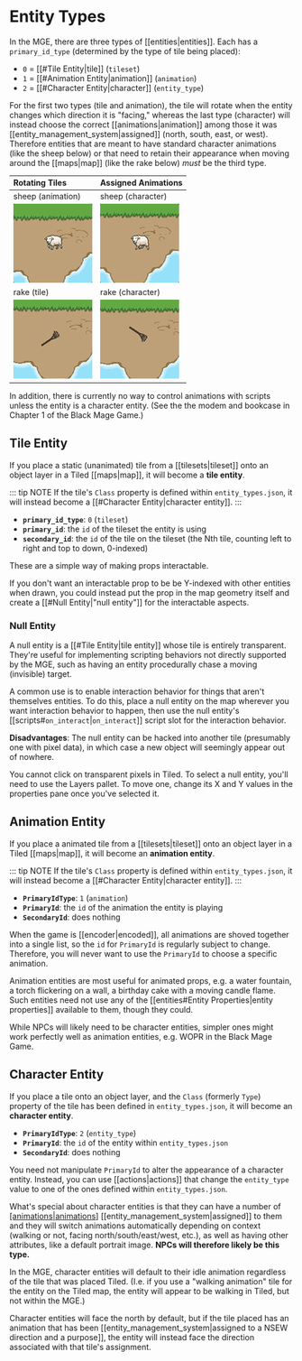 # Entity Types

In the MGE, there are three types of [[entities|entities]]. Each has a `primary_id_type` (determined by the type of tile being placed):

- `0` = [[#Tile Entity|tile]] (`tileset`)
- `1` = [[#Animation Entity|animation]] (`animation`)
- `2` = [[#Character Entity|character]] (`entity_type`)

For the first two types (tile and animation), the tile will rotate when the entity changes which direction it is "facing," whereas the last type (character) will instead choose the correct [[animations|animation]] among those it was [[entity_management_system|assigned]] (north, south, east, or west). Therefore entities that are meant to have standard character animations (like the sheep below) or that need to retain their appearance when moving around the [[maps|map]] (like the rake below) *must* be the third type.

| Rotating Tiles                             | Assigned Animations                    |
| :----------------------------------------- | :------------------------------------- |
| sheep (animation)                          | sheep (character)                      |
| ![rotating rake](media/sheep-rotating.gif) | ![stable rake](media/sheep-stable.gif) |
| rake (tile)                                | rake (character)                       |
| ![rotating rake](media/rake-rotating.gif)  | ![stable rake](media/rake-stable.gif)  |

In addition, there is currently no way to control animations with scripts unless the entity is a character entity. (See the the modem and bookcase in Chapter 1 of the Black Mage Game.)

## Tile Entity

If you place a static (unanimated) tile from a [[tilesets|tileset]] onto an object layer in a Tiled [[maps|map]], it will become a **tile entity**.

::: tip NOTE
If the tile's `Class` property is defined within `entity_types.json`, it will instead become a [[#Character Entity|character entity]].
:::

- **`primary_id_type`**: `0` (`tileset`)
- **`primary_id`**: the `id` of the tileset the entity is using
- **`secondary_id`**: the `id` of the tile on the tileset (the Nth tile, counting left to right and top to down, 0-indexed)

These are a simple way of making props interactable.

If you don't want an interactable prop to be be Y-indexed with other entities when drawn, you could instead put the prop in the map geometry itself and create a [[#Null Entity|"null entity"]] for the interactable aspects.

### Null Entity

A null entity is a [[#Tile Entity|tile entity]] whose tile is entirely transparent. They're useful for implementing scripting behaviors not directly supported by the MGE, such as having an entity procedurally chase a moving (invisible) target.

A common use is to enable interaction behavior for things that aren't themselves entities. To do this, place a null entity on the map wherever you want interaction behavior to happen, then use the null entity's [[scripts#`on_interact`|`on_interact`]] script slot for the interaction behavior.

**Disadvantages**: The null entity can be hacked into another tile (presumably one with pixel data), in which case a new object will seemingly appear out of nowhere.

You cannot click on transparent pixels in Tiled. To select a null entity, you'll need to use the Layers pallet. To move one, change its X and Y values in the properties pane once you've selected it.

## Animation Entity

If you place a animated tile from a [[tilesets|tileset]] onto an object layer in a Tiled [[maps|map]], it will become an **animation entity**.

::: tip NOTE
If the tile's `Class` property is defined within `entity_types.json`, it will instead become a [[#Character Entity|character entity]].
:::

- **`PrimaryIdType`**: `1` (`animation`)
- **`PrimaryId`**: the `id` of the animation the entity is playing
- **`SecondaryId`**: does nothing

When the game is [[encoder|encoded]], all animations are shoved together into a single list, so the `id` for `PrimaryId` is regularly subject to change. Therefore, you will never want to use the `PrimaryId` to choose a specific animation.

Animation entities are most useful for animated props, e.g. a water fountain, a torch flickering on a wall, a birthday cake with a moving candle flame. Such entities need not use any of the [[entities#Entity Properties|entity properties]] available to them, though they could.

While NPCs will likely need to be character entities, simpler ones might work perfectly well as animation entities, e.g. WOPR in the Black Mage Game.

## Character Entity

If you place a tile onto an object layer, and the `Class` (formerly `Type`) property of the tile has been defined in `entity_types.json`, it will become an **character entity**.

- **`PrimaryIdType`**: `2` (`entity_type`)
- **`PrimaryId`**: the `id` of the entity within `entity_types.json`
- **`SecondaryId`**: does nothing

You need not manipulate `PrimaryId` to alter the appearance of a character entity. Instead, you can use [[actions|actions]] that change the `entity_type` value to one of the ones defined within `entity_types.json`.

What's special about character entities is that they can have a number of [[animations|animations]](animations) [[entity_management_system|assigned]] to them and they will switch animations automatically depending on context (walking or not, facing north/south/east/west, etc.), as well as having other attributes, like a default portrait image. **NPCs will therefore likely be this type.**

In the MGE, character entities will default to their idle animation regardless of the tile that was placed Tiled. (I.e. if you use a "walking animation" tile for the entity on the Tiled map, the entity will appear to be walking in Tiled, but not within the MGE.)

Character entities will face the north by default, but if the tile placed has an animation that has been [[entity_management_system|assigned to a NSEW direction and a purpose]], the entity will instead face the direction associated with that tile's assignment.
